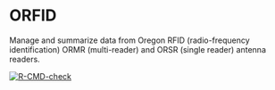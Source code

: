 # ORFID
Manage and summarize data from Oregon RFID (radio-frequency identification) ORMR (multi-reader) and ORSR (single reader) antenna readers.

<!-- badges: start -->
[![R-CMD-check](https://github.com/hugo-marques/ORFID/actions/workflows/R-CMD-check.yaml/badge.svg)](https://github.com/hugo-marques/ORFID/actions/workflows/R-CMD-check.yaml)
<!-- badges: end -->
